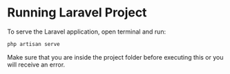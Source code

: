 # Running Laravel Project

To serve the Laravel application, open terminal and run: 

``` bash
php artisan serve
```

Make sure that you are inside the project folder before executing this or you will receive an error.
